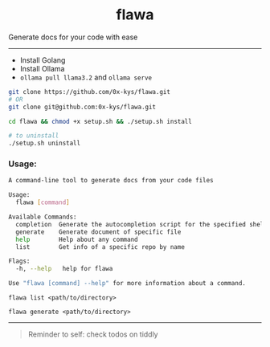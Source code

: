 <h1 align="center">flawa</h1>

Generate docs for your code with ease

---

- Install Golang
- Install Ollama
- `ollama pull llama3.2` and `ollama serve`

```sh
git clone https://github.com/0x-kys/flawa.git
# OR
git clone git@github.com:0x-kys/flawa.git

cd flawa && chmod +x setup.sh && ./setup.sh install

# to uninstall
./setup.sh uninstall
```

### Usage:

```sh
A command-line tool to generate docs from your code files

Usage:
  flawa [command]

Available Commands:
  completion  Generate the autocompletion script for the specified shell
  generate    Generate document of specific file
  help        Help about any command
  list        Get info of a specific repo by name

Flags:
  -h, --help   help for flawa

Use "flawa [command] --help" for more information about a command.
```

```
flawa list <path/to/directory>

flawa generate <path/to/directory>
```

---

> Reminder to self: check todos on tiddly

